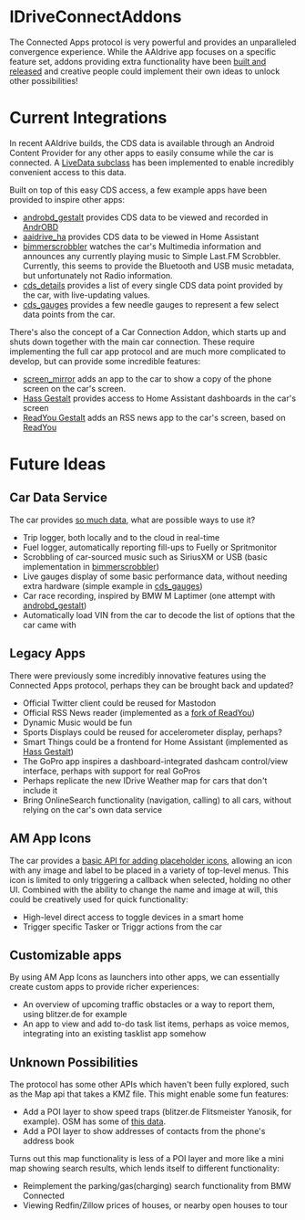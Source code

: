 # IDriveConnectAddons

The Connected Apps protocol is very powerful and provides an unparalleled convergence experience.
While the AAIdrive app focuses on a specific feature set, addons providing extra functionality have been [built and released](https://github.com/BimmerGestalt/IDriveConnectAddons/releases) and creative people could implement their own ideas to unlock other possibilities!

# Current Integrations

In recent AAIdrive builds, the CDS data is available through an Android Content Provider for any other apps to easily consume while the car is connected.
A [LiveData subclass](lib/src/main/java/me/hufman/idriveconnectaddons/lib/CDSLiveData.kt) has been implemented to enable incredibly convenient access to this data.

Built on top of this easy CDS access, a few example apps have been provided to inspire other apps:

- [androbd_gestalt](androbd_gestalt) provides CDS data to be viewed and recorded in [AndrOBD](https://github.com/fr3ts0n/AndrOBD)
- [aaidrive_ha](aaidrive_ha) provides CDS data to be viewed in Home Assistant
- [bimmerscrobbler](bimmerscrobbler) watches the car's Multimedia information and announces any currently playing music to Simple Last.FM Scrobbler. Currently, this seems to provide the Bluetooth and USB music metadata, but unfortunately not Radio information.
- [cds_details](cds_details) provides a list of every single CDS data point provided by the car, with live-updating values.
- [cds_gauges](cds_gauges) provides a few needle gauges to represent a few select data points from the car.

There's also the concept of a Car Connection Addon, which starts up and shuts down together with the main car connection. These require implementing the full car app protocol and are much more complicated to develop, but can provide some incredible features:

- [screen_mirror](screen_mirror) adds an app to the car to show a copy of the phone screen on the car's screen.
- [Hass Gestalt](https://github.com/BimmerGestalt/HassGestalt) provides access to Home Assistant dashboards in the car's screen
- [ReadYou Gestalt](https://github.com/BimmerGestalt/ReadYou) adds an RSS news app to the car's screen, based on [ReadYou](https://f-droid.org/packages/me.ash.reader/)

# Future Ideas

## Car Data Service

The car provides [so much data](https://bimmergestalt.github.io/BMWConnectedAnalysis/cds/), what are possible ways to use it?

- Trip logger, both locally and to the cloud in real-time
- Fuel logger, automatically reporting fill-ups to Fuelly or Spritmonitor
- Scrobbling of car-sourced music such as SiriusXM or USB (basic implementation in [bimmerscrobbler](bimmerscrobbler))
- Live gauges display of some basic performance data, without needing extra hardware (simple example in [cds_gauges](cds_gauges))
- Car race recording, inspired by BMW M Laptimer (one attempt with [androbd_gestalt](androbd_gestalt))
- Automatically load VIN from the car to decode the list of options that the car came with

## Legacy Apps

There were previously some incredibly innovative features using the Connected Apps protocol, perhaps they can be brought back and updated?

- Official Twitter client could be reused for Mastodon
- Official RSS News reader (implemented as a [fork of ReadYou](https://github.com/BimmerGestalt/ReadYou))
- Dynamic Music would be fun
- Sports Displays could be reused for accelerometer display, perhaps?
- Smart Things could be a frontend for Home Assistant (implemented as [Hass Gestalt](https://github.com/BimmerGestalt/HassGestalt))
- The GoPro app inspires a dashboard-integrated dashcam control/view interface, perhaps with support for real GoPros
- Perhaps replicate the new IDrive Weather map for cars that don't include it
- Bring OnlineSearch functionality (navigation, calling) to all cars, without relying on the car's own data service

## AM App Icons

The car provides a [basic API for adding placeholder icons](https://bimmergestalt.github.io/BMWConnectedAnalysis/am/), allowing an icon with any image and label to be placed in a variety of top-level menus.
This icon is limited to only triggering a callback when selected, holding no other UI. Combined with the ability to change the name and image at will, this could be creatively used for quick functionality:

- High-level direct access to toggle devices in a smart home
- Trigger specific Tasker or Triggr actions from the car

## Customizable apps

By using AM App Icons as launchers into other apps, we can essentially create custom apps to provide richer experiences:

- An overview of upcoming traffic obstacles or a way to report them, using blitzer.de for example
- An app to view and add to-do task list items, perhaps as voice memos, integrating into an existing tasklist app somehow

## Unknown Possibilities

The protocol has some other APIs which haven't been fully explored, such as the Map api that takes a KMZ file. This might enable some fun features:

- Add a POI layer to show speed traps (blitzer.de Flitsmeister Yanosik, for example). OSM has some of [this data](https://wiki.openstreetmap.org/wiki/Relation:enforcement).
- Add a POI layer to show addresses of contacts from the phone's address book

Turns out this map functionality is less of a POI layer and more like a mini map showing search results, which lends itself to different functionality:

- Reimplement the parking/gas(charging) search functionality from BMW Connected
- Viewing Redfin/Zillow prices of houses, or nearby open houses to tour
